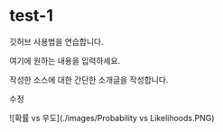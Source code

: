 # test-1
깃허브 사용법을 연습합니다.

여기에 원하는 내용을 입력하세요.

작성한 소스에 대한 간단한 소개글을 작성합니다.

수정

![확률 vs 우도](./images/Probability vs Likelihoods.PNG)
